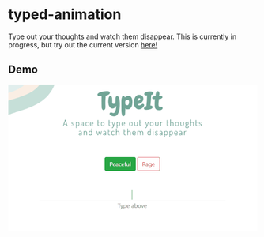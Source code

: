 # typed-animation
 Type out your thoughts and watch them disappear. This is currently in progress, but try out the current version [here!]( https://racheljdietz.github.io/typed-animation/)

## Demo 
![gif](demo.gif)
